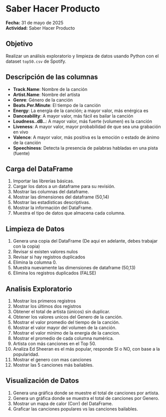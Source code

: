 # Saber Hacer Producto

**Fecha:** 31 de mayo de 2025  
**Actividad:** Saber Hacer Producto  

## Objetivo

Realizar un análisis exploratorio y limpieza de datos usando Python con el dataset `top50.csv` de Spotify.

## Descripción de las columnas

- **Track.Name**: Nombre de la canción  
- **Artist.Name**: Nombre del artista  
- **Genre**: Género de la canción  
- **Beats.Per.Minute**: El tiempo de la canción  
- **Energy**: La energía de la canción; a mayor valor, más enérgica es  
- **Danceability**: A mayor valor, más fácil es bailar la canción  
- **Loudness..dB..**: A mayor valor, más fuerte (volumen) es la canción  
- **Liveness**: A mayor valor, mayor probabilidad de que sea una grabación en vivo  
- **Valence**: A mayor valor, más positiva es la emoción o estado de ánimo de la canción  
- **Speechiness**: Detecta la presencia de palabras habladas en una pista (fuente)

## Carga del DataFrame
1. Importar las librerías básicas.  
2. Cargar los datos a un dataframe para su revisión.  
3. Mostrar las columnas del dataframe.  
4. Mostrar las dimensiones del dataframe (50,14)
5. Mostrar las estadísticas descriptivas.
6. Mostrar la información del DataFrame.
7. Muestra el tipo de datos que almacena cada columna.

## Limpieza de Datos
1. Genera una copia del DataFrame (De aqui en adelante, debes trabajar con la copia)
2. Revisar si existen valores nulos
3. Revisar si hay registros duplicados
4. Elimina la columna 0.
5. Muestra nuevamente las dimensiones de dataframe (50,13)
6. Elimina los registros duplicados (FALSE)

## Analisis Exploratorio
1. Mostrar los primeros registros
2. Mostrar los últimos dos registros
3. Obtener el total de artista (únicos) sin duplicar.
4. Obtener los valores unicos del Genero de la canción.
5. Mostrar el valor promedio del tiempo de la canción.
6. Mostrar el valor mayor del volumen de la canción.
7. Mostrar el valor minimo de la energia de la cancion.
8. Mostrar el promedio de cada columna numérica.
9. Artista con más canciones en el Top 50.
10. Analiza Ed Sheeran es el más popular, responde SI o NO, con base a la popularidad.
11. Mostrar el genero con mas canciones
12. Mostrar las 5 canciones más bailables.

## Visualización de Datos
1. Genera una gráfica donde se muestre el total de canciones por artista.
2. Genera un gráfica donde se muestra el total de canciones por Genero.
3. Mostrar un mapa de calor (Corr) del DataFrame.
4. Graficar las canciones populares vs las canciones bailables.
   
